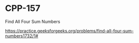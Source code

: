 # CPP-157
Find All Four Sum Numbers




https://practice.geeksforgeeks.org/problems/find-all-four-sum-numbers1732/1#
